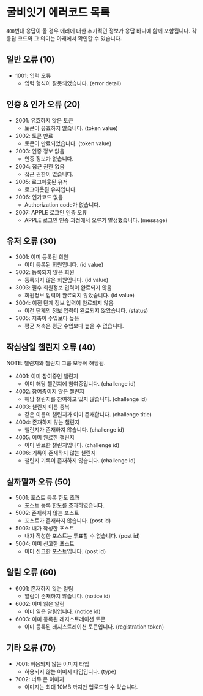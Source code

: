 # 굴비잇기 에러코드 목록

`400`번대 응답이 올 경우 에러에 대한 추가적인 정보가 응답 바디에 함께
포함됩니다. 각 응답 코드와 그 의미는 아래에서 확인할 수 있습니다.

## 일반 오류 (10)

- 1001: 입력 오류
    - 입력 형식이 잘못되었습니다. (error detail)

## 인증 & 인가 오류 (20)

- 2001: 유효하지 않은 토큰
    - 토큰이 유효하지 않습니다. (token value)
- 2002: 토큰 만료
    - 토큰이 만료되었습니다. (token value)
- 2003: 인증 정보 없음
    - 인증 정보가 없습니다.
- 2004: 접근 권한 없음
    - 접근 권한이 없습니다.
- 2005: 로그아웃된 유저
    - 로그아웃된 유저입니다.
- 2006: 인가코드 없음
    - Authorization code가 없습니다.
- 2007: APPLE 로그인 인증 오류
    - APPLE 로그인 인증 과정에서 오류가 발생했습니다. (message)

## 유저 오류 (30)

- 3001: 이미 등록된 회원
    - 이미 등록된 회원입니다. (id value)
- 3002: 등록되지 않은 회원
    - 등록되지 않은 회원입니다. (id value)
- 3003: 필수 회원정보 입력이 완료되지 않음
    - 회원정보 입력이 완료되지 않았습니다. (id value)
- 3004: 이전 단계 정보 입력이 완료되지 않음
    - 이전 단계의 정보 입력이 완료되지 않았습니다. (status)
- 3005: 저축이 수입보다 높음
    - 평균 저축은 평균 수입보다 높을 수 없습니다.

## 작심삼일 챌린지 오류 (40)

NOTE: 챌린지와 챌린지 그룹 모두에 해당됨.

- 4001: 이미 참여중인 챌린지
    - 이미 해당 챌린지에 참여중입니다. (challenge id)
- 4002: 참여중이지 않은 챌린지
    - 해당 챌린지를 참여하고 있지 않습니다. (challenge id)
- 4003: 챌린지 이름 중복
    - 같은 이름의 챌린지가 이미 존재합니다. (challenge title)
- 4004: 존재하지 않는 챌린지
    - 챌린지가 존재하지 않습니다. (challenge id)
- 4005: 이미 완료한 챌린지
    - 이미 완료한 챌린지입니다. (challenge id)
- 4006: 기록이 존재하지 않는 챌린지
    - 챌린지 기록이 존재하지 않습니다. (challenge id)

## 살까말까 오류 (50)

- 5001: 포스트 등록 한도 초과
    - 포스트 등록 한도를 초과하였습니다.
- 5002: 존재하지 않는 포스트
    - 포스트가 존재하지 않습니다. (post id)
- 5003: 내가 작성한 포스트
    - 내가 작성한 포스트는 투표할 수 없습니다. (post id)
- 5004: 이미 신고한 포스트
    - 이미 신고한 포스트입니다. (post id)

## 알림 오류 (60)

- 6001: 존재하지 않는 알림
    - 알림이 존재하지 않습니다. (notice id)
- 6002: 이미 읽은 알림
    - 이미 읽은 알림입니다. (notice id)
- 6003: 이미 등록된 레지스트레이션 토큰
    - 이미 등록된 레지스트레이션 토큰입니다. (registration token)

## 기타 오류 (70)

- 7001: 허용되지 않는 이미지 타입
    - 허용되지 않는 이미지 타입입니다. (type)
- 7002: 너무 큰 이미지
    - 이미지는 최대 10MB 까지만 업로드할 수 있습니다.
